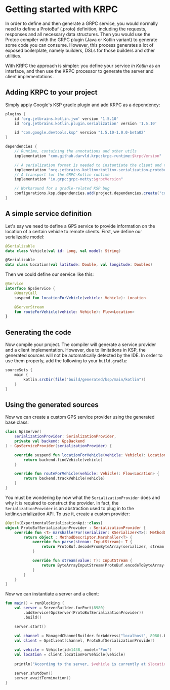 # Getting started with KRPC

In order to define and then generate a GRPC service, you would normally need to define a ProtoBuf (.proto)
definition, including the requests, responses and all necessary data structures. Then you would use the Protoc compiler
with the GRPC plugin (Java or Kotlin variant) to generate some code you can consume. However, this process generates a
lot of exposed boilerplate, namely builders, DSLs for those builders and other utilities.

With KRPC the approach is simpler: you define your service *in Kotlin* as an interface, and then use the KRPC processor
to generate the server and client implementations.

## Adding KRPC to your project

Simply apply Google's KSP gradle plugin and add KRPC as a dependency:

```groovy
plugins {
    id 'org.jetbrains.kotlin.jvm' version '1.5.10'
    id 'org.jetbrains.kotlin.plugin.serialization' version '1.5.10'

    id "com.google.devtools.ksp" version "1.5.10-1.0.0-beta02"
}

dependencies {
    // Runtime, containing the annotations and other utils
    implementation "com.github.darvld.krpc:krpc-runtime:$krpcVersion"

    // A serialization format is needed to instantiate the client and the server
    implementation "org.jetbrains.kotlinx:kotlinx-serialization-protobuf:$serializationVersion"
    // A transport for the GRPC-Kotlin runtime
    implementation "io.grpc:grpc-netty:$grpcVersion"

    // Workaround for a gradle-related KSP bug
    configurations.ksp.dependencies.add(project.dependencies.create("com.github.darvld.krpc:krpc-compiler:$krpcVersion"))
}
```

## A simple service definition

Let's say we need to define a GPS service to provide information on the location of a certain vehicle to remote clients.
First, we define our serializable model:

```kotlin
@Serializable
data class Vehicle(val id: Long, val model: String)

@Serializable
data class Location(val latitude: Double, val longitude: Doubles)
```

Then we could define our service like this:

```kotlin
@Service
interface GpsService {
    @UnaryCall
    suspend fun locationForVehicle(vehicle: Vehicle): Location

    @ServerStream
    fun routeForVehicle(vehicle: Vehicle): Flow<Location>
}
```

## Generating the code

Now compile your project. The compiler will generate a service provider and a client implementation. However, due to
limitations in KSP, the generated sources will not be automatically detected by the IDE. In order to use them properly,
add the following to your `build.gradle`:

```groovy
sourceSets {
    main {
        kotlin.srcDir(file("build/generated/ksp/main/kotlin"))
    }
}
```

## Using the generated sources

Now we can create a custom GPS service provider using the generated base class:

```kotlin
class GpsServer(
    serializationProvider: SerializationProvider,
    private val backend: GpsBackend
) : GpsServiceProvider(serializationProvider) {

    override suspend fun locationForVehicle(vehicle: Vehicle): Location {
        return backend.findVehicle(vehicle)
    }

    override fun routeForVehicle(vehicle: Vehicle): Flow<Location> {
        return backend.trackVehicle(vehicle)
    }
}
```

You must be wondering by now what the `SerializationProvider` does and why it is required to construct the provider. In
fact, the `SerializationProvider` is an abstraction used to plug in to the kotlinx.serialization API. To use it, create
a custom provider:

```kotlin
@OptIn(ExperimentalSerializationApi::class)
object ProtoBufSerializationProvider : SerializationProvider {
    override fun <T> marshallerFor(serializer: KSerializer<T>): MethodDescriptor.Marshaller<T> {
        return object : MethodDescriptor.Marshaller<T> {
            override fun parse(stream: InputStream): T {
                return ProtoBuf.decodeFromByteArray(serializer, stream.readAllBytes())
            }

            override fun stream(value: T): InputStream {
                return ByteArrayInputStream(ProtoBuf.encodeToByteArray(serializer, value))
            }
        }
    }
}
```

Now we can instantiate a server and a client:

```kotlin
fun main() = runBlocking {
    val server = ServerBuilder.forPort(8980)
        .addService(GpsServer(ProtoBufSerializationProvider))
        .build()

    server.start()

    val channel = ManagedChannelBuilder.forAddress("localhost", 8980).build()
    val client = GpsClient(channel, ProtoBufSerializationProvider)
    
    val vehicle = Vehicle(id=1438, model="Foo")
    val location = client.locationForVehicle(vehicle)
    
    println("According to the server, $vehicle is currently at $location")

    server.shutdown()
    server.awaitTermination()
}
```